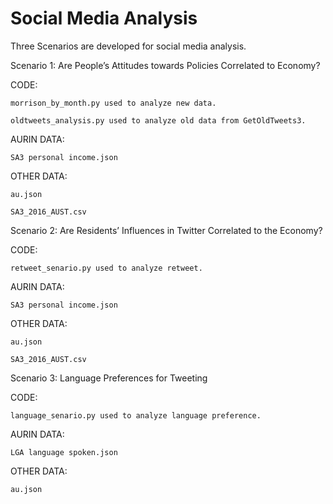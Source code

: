 # Social Media Analysis

Three Scenarios are developed for social media analysis.

Scenario 1: Are People’s Attitudes towards Policies Correlated to Economy?

CODE:

    morrison_by_month.py used to analyze new data.
    
    oldtweets_analysis.py used to analyze old data from GetOldTweets3.
    
AURIN DATA:

    SA3 personal income.json
    
OTHER DATA:

    au.json
    
    SA3_2016_AUST.csv

Scenario 2: Are Residents’ Influences in Twitter Correlated to the Economy?

CODE:

    retweet_senario.py used to analyze retweet.
    
AURIN DATA:

    SA3 personal income.json
    
OTHER DATA:

    au.json
    
    SA3_2016_AUST.csv

Scenario 3: Language Preferences for Tweeting

CODE:

    language_senario.py used to analyze language preference.
    
AURIN DATA:

    LGA language spoken.json
    
OTHER DATA:

    au.json
 
